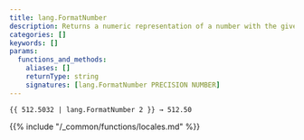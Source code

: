 ```yaml
---
title: lang.FormatNumber
description: Returns a numeric representation of a number with the given precision for the current language and region.
categories: []
keywords: []
params:
  functions_and_methods:
    aliases: []
    returnType: string
    signatures: [lang.FormatNumber PRECISION NUMBER]
---
```


```go-html-template
{{ 512.5032 | lang.FormatNumber 2 }} → 512.50
```

{{% include "/_common/functions/locales.md" %}}
